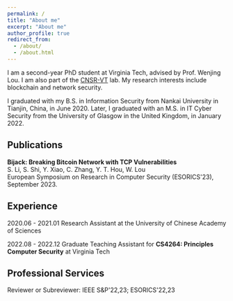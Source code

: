 ```yaml
---
permalink: /
title: "About me"
excerpt: "About me"
author_profile: true
redirect_from: 
  - /about/
  - /about.html
---
```



I am a second-year PhD student at Virginia Tech, advised by Prof. Wenjing Lou. I am also part of the [CNSR-VT](https://www.cnsr.ictas.vt.edu/) lab. My research interests include blockchain and network security.


I graduated with my B.S. in Information Security from Nankai University in Tianjin, China, in June 2020. Later, I graduated with an M.S. in IT Cyber Security from the University of Glasgow in the United Kingdom, in January 2022.

Publications
------
**Bijack: Breaking Bitcoin Network with TCP Vulnerabilities**  
S. Li, S. Shi, Y. Xiao, C. Zhang, Y. T. Hou, W. Lou   
European Symposium on Research in Computer Security (ESORICS'23), September 2023.

Experience
------
2020.06 - 2021.01 Research Assistant at the University of Chinese Academy of Sciences

2022.08 - 2022.12 Graduate Teaching Assistant for **CS4264: Principles Computer Security** at Virginia Tech


Professional Services
------
Reviewer or Subreviewer: IEEE S&P'22,23; ESORICS'22,23 
